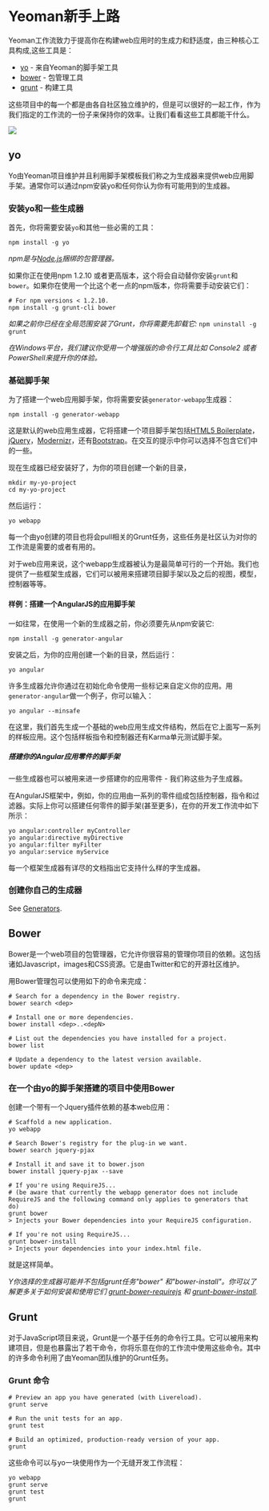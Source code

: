# Yeoman新手上路

Yeoman工作流致力于提高你在构建web应用时的生成力和舒适度，由三种核心工具构成,这些工具是：

* [yo](https://github.com/yeoman/yo) - 来自Yeoman的脚手架工具
* [bower](http://bower.io) - 包管理工具
* [grunt](http://gruntjs.com) - 构建工具

这些项目中的每一个都是由各自社区独立维护的，但是可以很好的一起工作，作为我们指定的工作流的一份子来保持你的效率。让我们看看这些工具都能干什么。


<p class="toolset">
  <img class="full" src="https://raw.github.com/yeoman/yeoman.io/gh-pages/assets/img/workflow.jpg">
</p>

## yo 

Yo由Yeoman项目维护并且利用脚手架模板我们称之为生成器来提供web应用脚手架。通常你可以通过npm安装yo和任何你认为你有可能用到的生成器。

### 安装yo和一些生成器

首先，你将需要安装`yo`和其他一些必需的工具：

```
npm install -g yo
```
*npm是与[Node.js](http://nodejs.org)捆绑的包管理器。*

如果你正在使用npm 1.2.10 或者更高版本，这个将会自动替你安装`grunt`和`bower`。如果你在使用一个比这个老一点的npm版本，你将需要手动安装它们：


```
# For npm versions < 1.2.10.
npm install -g grunt-cli bower
```

*如果之前你已经在全局范围安装了Grunt，你将需要先卸载它:* `npm uninstall -g grunt`

*在Windows平台，我们建议你受用一个增强版的命令行工具比如 Console2 或者 PowerShell来提升你的体验。*


### 基础脚手架

为了搭建一个web应用脚手架，你将需要安装`generator-webapp`生成器：

```
npm install -g generator-webapp
```

这是默认的web应用生成器，它将搭建一个项目脚手架包括[HTML5 Boilerplate](http://html5boilerplate.com)，[jQuery](http://jquery.com)，[Modernizr](http://modernizr.com)，还有[Bootstrap](http://twbs.github.io/bootstrap)。在交互的提示中你可以选择不包含它们中的一些。

现在生成器已经安装好了，为你的项目创建一个新的目录，
```
mkdir my-yo-project
cd my-yo-project
```

然后运行：

```
yo webapp
```

每一个由yo创建的项目也将会pull相关的Grunt任务，这些任务是社区认为对你的工作流是需要的或者有用的。

对于web应用来说，这个webapp生成器被认为是最简单可行的一个开始。我们也提供了一些框架生成器，它们可以被用来搭建项目脚手架以及之后的视图，模型，控制器等等。


#### 样例：搭建一个AngularJS的应用脚手架

一如往常，在使用一个新的生成器之前，你必须要先从npm安装它:

```
npm install -g generator-angular
```

安装之后，为你的应用创建一个新的目录，然后运行：

```
yo angular
```

许多生成器允许你通过在初始化命令使用一些标记来自定义你的应用。用`generator-angular`做一个例子，你可以输入：

```
yo angular --minsafe
```
在这里，我们首先生成一个基础的web应用生成文件结构，然后在它上面写一系列的样板应用。这个包括样板指令和控制器还有Karma单元测试脚手架。

##### 搭建你的Angular应用零件的脚手架

一些生成器也可以被用来进一步搭建你的应用零件 - 我们称这些为子生成器。

在AngularJS框架中，例如，你的应用由一系列的零件组成包括控制器，指令和过滤器。实际上你可以搭建任何零件的脚手架(甚至更多)，在你的开发工作流中如下所示：

```
yo angular:controller myController
yo angular:directive myDirective
yo angular:filter myFilter
yo angular:service myService
```

每一个框架生成器有详尽的文档指出它支持什么样的字生成器。

### 创建你自己的生成器

See [Generators](https://github.com/yeoman/yeoman/wiki/Generators).


## Bower

Bower是一个web项目的包管理器，它允许你很容易的管理你项目的依赖。这包括诸如Javascript，images和CSS资源。它是由Twitter和它的开源社区维护。

用Bower管理包可以使用如下的命令来完成：

```
# Search for a dependency in the Bower registry.
bower search <dep>

# Install one or more dependencies.
bower install <dep>..<depN>

# List out the dependencies you have installed for a project.
bower list

# Update a dependency to the latest version available.
bower update <dep>
```

### 在一个由yo的脚手架搭建的项目中使用Bower

创建一个带有一个Jquery插件依赖的基本web应用：

```
# Scaffold a new application.
yo webapp

# Search Bower's registry for the plug-in we want.
bower search jquery-pjax

# Install it and save it to bower.json
bower install jquery-pjax --save

# If you're using RequireJS...
# (be aware that currently the webapp generator does not include RequireJS and the following command only applies to generators that do)
grunt bower
> Injects your Bower dependencies into your RequireJS configuration.

# If you're not using RequireJS...
grunt bower-install
> Injects your dependencies into your index.html file.
```

就是这样简单。

*Y你选择的生成器可能并不包括grunt任务"bower" 和"bower-install"。你可以了解更多关于如何安装和使用它们 [grunt-bower-requirejs](https://github.com/yeoman/grunt-bower-requirejs) 和 [grunt-bower-install](https://github.com/stephenplusplus/grunt-bower-install).*


## Grunt

对于JavaScript项目来说，Grunt是一个基于任务的命令行工具。它可以被用来构建项目，但是也暴露出了若干命令，你将乐意在你的工作流中使用这些命令。其中的许多命令利用了由Yeoman团队维护的Grunt任务。

### Grunt 命令

```
# Preview an app you have generated (with Livereload).
grunt serve

# Run the unit tests for an app.
grunt test

# Build an optimized, production-ready version of your app.
grunt
```

这些命令可以与yo一块使用作为一个无缝开发工作流程：

```
yo webapp
grunt serve
grunt test
grunt
```
